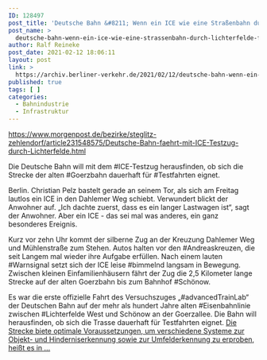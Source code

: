 ```yaml
---
ID: 128497
post_title: 'Deutsche Bahn &#8211; Wenn ein ICE wie eine Straßenbahn durch Lichterfelde fährt, aus Berliner Morgenpost'
post_name: >
  deutsche-bahn-wenn-ein-ice-wie-eine-strassenbahn-durch-lichterfelde-faehrt-aus-berliner-morgenpost
author: Ralf Reineke
post_date: 2021-02-12 18:06:11
layout: post
link: >
  https://archiv.berliner-verkehr.de/2021/02/12/deutsche-bahn-wenn-ein-ice-wie-eine-strassenbahn-durch-lichterfelde-faehrt-aus-berliner-morgenpost/
published: true
tags: [ ]
categories:
  - Bahnindustrie
  - Infrastruktur
---
```

https://www.morgenpost.de/bezirke/steglitz-zehlendorf/article231548575/Deutsche-Bahn-faehrt-mit-ICE-Testzug-durch-Lichterfelde.html

Die Deutsche Bahn will mit dem #ICE-Testzug herausfinden, ob sich die Strecke der alten #Goerzbahn dauerhaft für #Testfahrten eignet.

Berlin. Christian Pelz bastelt gerade an seinem Tor, als sich am Freitag lautlos ein ICE in den Dahlemer Weg schiebt. Verwundert blickt der Anwohner auf. „Ich dachte zuerst, dass es ein langer Lastwagen ist“, sagt der Anwohner. Aber ein ICE - das sei mal was anderes, ein ganz besonderes Ereignis.

Kurz vor zehn Uhr kommt der silberne Zug an der Kreuzung Dahlemer Weg und Mühlenstraße zum Stehen. Autos halten vor den #Andreaskreuzen, die seit Langem mal wieder ihre Aufgabe erfüllen. Nach einem lauten #Warnsignal setzt sich der ICE leise #bimmelnd langsam in Bewegung. Zwischen kleinen Einfamilienhäusern fährt der Zug die 2,5 Kilometer lange Strecke auf der alten Goerzbahn bis zum Bahnhof #Schönow.

Es war die erste offizielle Fahrt des Versuchszuges „#advancedTrainLab“ der Deutschen Bahn auf der mehr als hundert Jahre alten #Eisenbahnlinie zwischen #Lichterfelde West und Schönow an der Goerzallee. Die Bahn will herausfinden, ob sich die Trasse dauerhaft für Testfahrten eignet. <a href="https://www.morgenpost.de/bezirke/steglitz-zehlendorf/article231548575/Deutsche-Bahn-faehrt-mit-ICE-Testzug-durch-Lichterfelde.html">Die Strecke biete optimale Voraussetzungen, um verschiedene Systeme zur Objekt- und Hinderniserkennung sowie zur Umfelderkennung zu erproben, heißt es in ...</a>